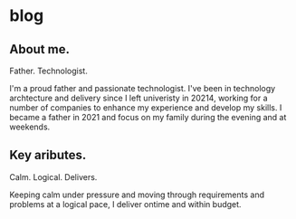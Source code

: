 # blog

## About me.

Father. Technologist.

I'm a proud father and passionate technologist. I've been in technology archtecture and delivery since I left univeristy in 20214, working for a number of companies to enhance my experience and develop my skills. I became a father in 2021 and focus on my family during the evening and at weekends. 

## Key aributes.

Calm. Logical. Delivers.

Keeping calm under pressure and moving through requirements and problems at a logical pace, I deliver ontime and within budget. 
